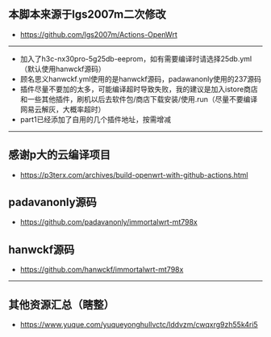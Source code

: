 ## 本脚本来源于lgs2007m二次修改
- https://github.com/lgs2007m/Actions-OpenWrt
- -------
- 加入了h3c-nx30pro-5g25db-eeprom，如有需要编译时请选择25db.yml（默认使用hanwckf源码）
- 顾名思义hanwckf.yml使用的是hanwckf源码，padawanonly使用的237源码
- 插件尽量不要加的太多，可能编译超时导致失败，我的建议是加入istore商店和一些其他插件，刷机以后去软件包/商店下载安装/使用.run（尽量不要编译网易云解灰，大概率超时）
- part1已经添加了自用的几个插件地址，按需增减
- -------
## 感谢p大的云编译项目
- https://p3terx.com/archives/build-openwrt-with-github-actions.html
## padavanonly源码
- https://github.com/padavanonly/immortalwrt-mt798x
## hanwckf源码
- https://github.com/hanwckf/immortalwrt-mt798x
- -------
## 其他资源汇总（瞎整）
- https://www.yuque.com/yuqueyonghullvctc/lddvzm/cwqxrg9zh55k4ri5
